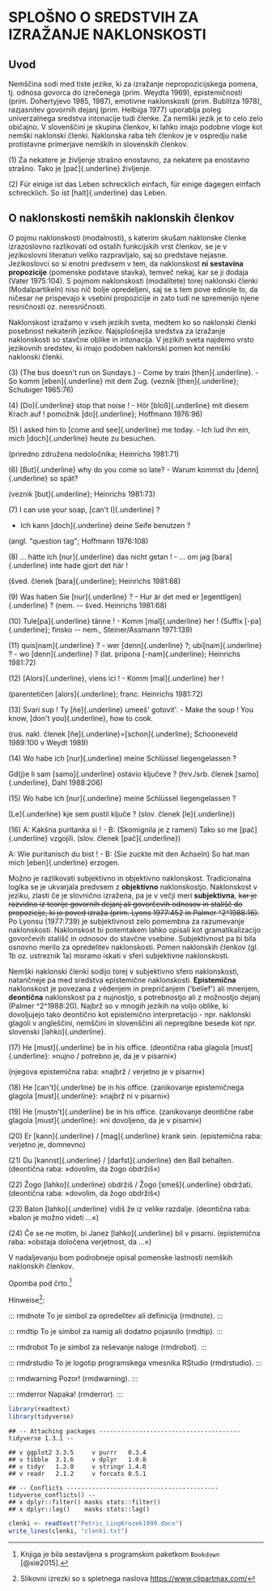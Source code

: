 # SPLOŠNO O SREDSTVIH ZA IZRAŽANJE NAKLONSKOSTI

## Uvod

Nemščina sodi med tiste jezike, ki za izražanje nepropozicijskega
pomena, tj. odnosa govorca do izrečenega (prim. Weydta 1969),
epistemičnosti (prim. Dohertyjevo 1985, 1987), emotivne naklonskosti
(prim. Bublitza 1978), razjasnitev govornih dejanj (prim. Helbiga 1977)
uporablja poleg univerzalnega sredstva intonacije tudi členke. Za nemški
jezik je to celo zelo običajno. V slovenščini je skupina členkov, ki
lahko imajo podobne vloge kot nemški naklonski členki. Naklonska raba
teh členkov je v ospredju naše protistavne primerjave nemških in
slovenskih členkov.

(1) Za nekatere je življenje strašno enostavno, za nekatere pa enostavno
    strašno. Tako je [pač]{.underline} življenje.

(2) Für einige ist das Leben schrecklich einfach, für einige dagegen
    einfach schrecklich. So ist [halt]{.underline} das Leben.

## O naklonskosti nemških naklonskih členkov

O pojmu naklonskosti (modalnosti), s katerim skušam naklonske členke
izrazoslovno razlikovati od ostalih funkcijskih vrst členkov, se je v
jezikoslovni literaturi veliko razpravljalo, saj so predstave nejasne.
Jezikoslovci so si enotni predvsem v tem, da naklonskost **ni sestavina
propozicije** (pomenske podstave stavka), temveč nekaj, kar se ji dodaja
(Vater 1975:104). S pojmom naklonskosti (modalitete) torej naklonski
členki (Modalpartikeln) niso nič bolje opredeljeni, saj se s tem pove
edinole to, da ničesar ne prispevajo k vsebini propozicije in zato tudi
ne spremenijo njene resničnosti oz. neresničnosti.

Naklonskost izražamo v vseh jezikih sveta, medtem ko so naklonski členki
posebnost nekaterih jezikov. Najsplošnejša sredstva za izražanje
naklonskosti so stavčne oblike in intonacija. V jezikih sveta najdemo
vrsto jezikovnih sredstev, ki imajo podoben naklonski pomen kot nemški
naklonski členki.

(3) (The bus doesn't run on Sundays.) - Come by train
    [then]{.underline}. - So komm [eben]{.underline} mit dem Zug.
    (veznik [then]{.underline}; Schubiger 1965:76)

(4) [Do]{.underline} stop that noise ! - Hör [bloß]{.underline} mit
    diesem Krach auf ! pomožnik [do]{.underline}; Hoffmann 1976:96)

(5) I asked him to [come and see]{.underline} me today. - Ich lud ihn
    ein, mich [doch]{.underline} heute zu besuchen.

(priredno združena nedoločnika; Heinrichs 1981:71)

(6) [But]{.underline} why do you come so late? - Warum kommst du
    [denn]{.underline} so spät?

(veznik [but]{.underline}; Heinrichs 1981:73)

(7) I can use your soap, [can't I]{.underline} ?

-   Ich kann [doch]{.underline} deine Seife benutzen ?

(angl. "question tag"; Hoffmann 1976:108)

(8) ... hätte ich [nur]{.underline} das nicht getan ! - ... om jag
    [bara]{.underline} inte hade gjort det här !

(šved. členek [bara]{.underline}; Heinrichs 1981:68)

(9) Was haben Sie [nur]{.underline} ? - Hur är det med er
    [egentligen]{.underline} ? (nem. -- šved. Heinrichs 1981:68)

(10) Tule[pa]{.underline} tänne ! - Komm [mal]{.underline} her ! (Suffix
     [-pa]{.underline}; finsko -- nem., Steiner/Assmann 1971:139)

(11) quis[nam]{.underline} ? - wer [denn]{.underline} ?;
     ubi[nam]{.underline} ? - wo [denn]{.underline} ? (lat. pripona
     [-nam]{.underline}; Heinrichs 1981:72)

(12) [Alors]{.underline}, viens ici ! - Komm [mal]{.underline} her !

(parentetičen [alors]{.underline}; franc. Heinrichs 1981:72)

(13) Svari sup ! Ty [ñe]{.underline} umeeš' gotovit'. - Make the soup !
     You know, [don't you]{.underline}, how to cook.

(rus. nakl. členek [ñe]{.underline}=[schon]{.underline}; Schooneveld
1989:100 v Weydt 1989)

(14) Wo habe ich [nur]{.underline} meine Schlüssel liegengelassen ?

Gd(j)e li sam [samo]{.underline} ostavio ključeve ? (hrv./srb. členek
[samo]{.underline}, Dahl 1988:206)

(15) Wo habe ich [nur]{.underline} meine Schlüssel liegengelassen ?

[Le]{.underline} kje sem pustil ključe ? (slov. členek [le]{.underline})

(16) A: Kakšna puritanka si ! - B: (Skomignila je z rameni) Tako so me
     [pač]{.underline} vzgojili. (slov. členek [pač]{.underline})

A: Wie puritanisch du bist ! - B: (Sie zuckte mit den Achseln) So hat
man mich [eben]{.underline} erzogen.

Možno je razlikovati subjektivno in objektivno naklonskost.
Tradicionalna logika se je ukvarjala predvsem z **objektivno**
naklonskostjo. Naklonskost v jeziku, zlasti če je slovnično izražena, pa
je v večji meri **subjektivna**, ~~kar je razvidno iz teorije govornih
dejanj ali govorčevih odnosov in stališč do propozicije, ki jo poved
izraža (prim. Lyons 1977:452 in Palmer ^2^1988:16).~~ Po Lyonsu
(1977:739) je subjektivnost zelo pomembna za razumevanje naklonskosti.
Naklonskost bi potemtakem lahko opisali kot gramatikalizacijo govorčevih
stališč in odnosov do stavčne vsebine. Subjektivnost pa bi bila osnovno
merilo za opredelitev naklonskosti. Pomen naklonskih členkov (gl. 1b oz.
ustreznik 1a) moramo iskati v sferi subjektivne naklonskosti.

Nemški naklonski členki sodijo torej v subjektivno sfero naklonskosti,
natančneje pa med sredstva epistemične naklonskosti. **Epistemična**
naklonskost je povezana z védenjem in prepričanjem ('belief') ali
mnenjem, **deontična** naklonskost pa z nujnostjo, s potrebnostjo ali z
možnostjo dejanj (Palmer ^2^1988:20). Najbrž so v mnogih jezikih na
voljo oblike, ki dovoljujejo tako deontično kot epistemično
interpretacijo - npr. naklonski glagoli v angleščini, nemščini in
slovenščini ali nepregibne besede kot npr. slovenski
[lahko]{.underline}.

(17) He [must]{.underline} be in his office. (deontična raba glagola
     [must]{.underline}: »nujno / potrebno je, da je v pisarni«)

(njegova epistemična raba: »najbrž / verjetno je v pisarni«)

(18) He [can't]{.underline} be in his office. (zanikovanje epistemičnega
     glagola [must]{.underline}: »najbrž ni v pisarni«)

(19) He [mustn't]{.underline} be in his office. (zanikovanje deontične
     rabe glagola [must]{.underline}: »ni dovoljeno, da je v pisarni«)

(20) Er [kann]{.underline} / [mag]{.underline} krank sein. (epistemična
     raba: verjetno je, domnevno)

(21) Du [kannst]{.underline} / [darfst]{.underline} den Ball behalten.
     (deontična raba: »dovolim, da žogo obdržiš«)

(22) Žogo [lahko]{.underline} obdržiš / Žogo [smeš]{.underline}
     obdržati. (deontična raba: »dovolim, da žogo obdržiš«)

(23) Balon [lahko]{.underline} vidiš že iz velike razdalje. (deontična
     raba: »balon je možno videti ...«)

(24) Če se ne motim, bi Janez [lahko]{.underline} bil v pisarni.
     (epistemična raba: »obstaja določena verjetnost, da ...«)

V nadaljevanju bom podrobneje opisal pomenske lastnosti nemških
naklonskih členkov.

Opomba pod črto.[^index-1]

[^index-1]: Knjiga je bila sestavljena s programskim paketkom `Bookdown`
    [@xie2015].

Hinweise[^index-2]:

[^index-2]: Slikovni izrezki so s spletnega naslova
    <https://www.clipartmax.com/>

::: rmdnote
To je simbol za opredelitev ali definicija (rmdnote).
:::

::: rmdtip
To je simbol za namig ali dodatno pojasnilo (rmdtip).
:::

::: rmdrobot
To je simbol za reševanje naloge (rmdrobot).
:::

::: rmdrstudio
To je logotip programskega vmesnika RStudio (rmdrstudio).
:::

::: rmdwarning
Pozor! (rmdwarning).
:::

::: rmderror
Napaka! (rmderror).
:::




```r
library(readtext)
library(tidyverse)
```

```
## -- Attaching packages --------------------------------------- tidyverse 1.3.1 --
```

```
## v ggplot2 3.3.5     v purrr   0.3.4
## v tibble  3.1.6     v dplyr   1.0.8
## v tidyr   1.2.0     v stringr 1.4.0
## v readr   2.1.2     v forcats 0.5.1
```

```
## -- Conflicts ------------------------------------------ tidyverse_conflicts() --
## x dplyr::filter() masks stats::filter()
## x dplyr::lag()    masks stats::lag()
```

```r
clenki <- readtext("Petric_LingKrozek1999.docx")
write_lines(clenki, "clenki.txt")
```

